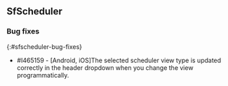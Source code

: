 ## SfScheduler

### Bug fixes
{:#sfscheduler-bug-fixes}

* \#I465159 - [Android, iOS]The selected scheduler view type is updated correctly in the header dropdown when you change the view programmatically.
